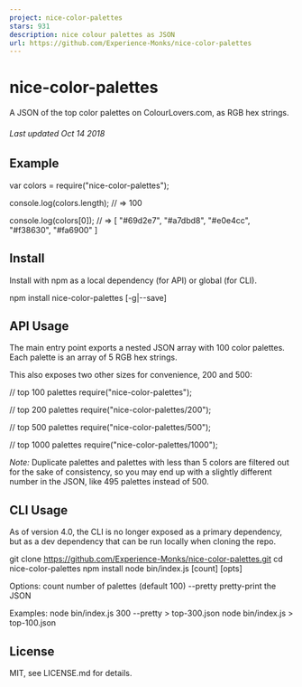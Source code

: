 ```yaml
---
project: nice-color-palettes
stars: 931
description: nice colour palettes as JSON
url: https://github.com/Experience-Monks/nice-color-palettes
---
```


nice-color-palettes
===================

A JSON of the top color palettes on ColourLovers.com, as RGB hex strings.

###### _Last updated Oct 14 2018_

Example
-------

var colors \= require("nice-color-palettes");

console.log(colors.length);
// => 100

console.log(colors\[0\]);
// => \[ "#69d2e7", "#a7dbd8", "#e0e4cc", "#f38630", "#fa6900" \]

Install
-------

Install with npm as a local dependency (for API) or global (for CLI).

npm install nice-color-palettes \[-g|\--save\]

API Usage
---------

The main entry point exports a nested JSON array with 100 color palettes. Each palette is an array of 5 RGB hex strings.

This also exposes two other sizes for convenience, 200 and 500:

// top 100 palettes
require("nice-color-palettes");

// top 200 palettes
require("nice-color-palettes/200");

// top 500 palettes
require("nice-color-palettes/500");

// top 1000 palettes
require("nice-color-palettes/1000");

_Note:_ Duplicate palettes and palettes with less than 5 colors are filtered out for the sake of consistency, so you may end up with a slightly different number in the JSON, like 495 palettes instead of 500.

CLI Usage
---------

As of version 4.0, the CLI is no longer exposed as a primary dependency, but as a dev dependency that can be run locally when cloning the repo.

git clone https://github.com/Experience-Monks/nice-color-palettes.git
cd nice-color-palettes
npm install
node bin/index.js \[count\] \[opts\]

Options:
  count       number of palettes (default 100)
  --pretty    pretty-print the JSON

Examples:
  node bin/index.js 300 --pretty \> top-300.json
  node bin/index.js \> top-100.json

License
-------

MIT, see LICENSE.md for details.
